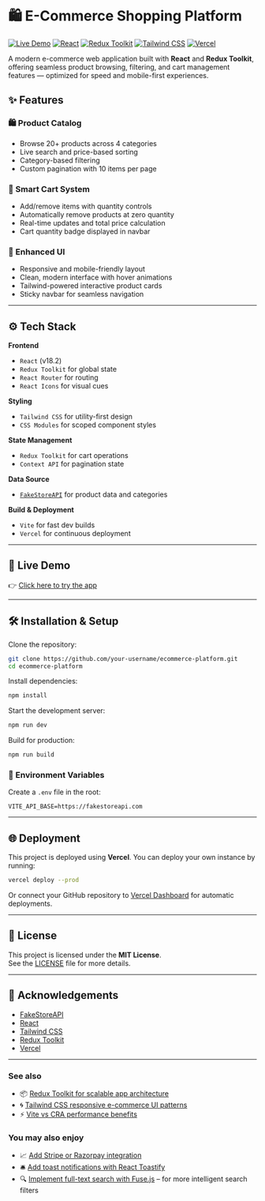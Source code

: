 # 🛍️ E-Commerce Shopping Platform

[![Live Demo](https://img.shields.io/badge/Live_Demo-Available-brightgreen?style=for-the-badge)](https://shopping-lac-beta-68.vercel.app/)
[![React](https://img.shields.io/badge/React-18.2-blue?style=for-the-badge&logo=react)](https://react.dev/)
[![Redux Toolkit](https://img.shields.io/badge/Redux_Toolkit-1.9-purple?style=for-the-badge&logo=redux)](https://redux-toolkit.js.org/)
[![Tailwind CSS](https://img.shields.io/badge/Tailwind_CSS-3.x-teal?style=for-the-badge&logo=tailwindcss)](https://tailwindcss.com/)
[![Vercel](https://img.shields.io/badge/Deployed%20on-Vercel-black?style=for-the-badge&logo=vercel)](https://vercel.com/)

A modern e-commerce web application built with **React** and **Redux Toolkit**, offering seamless product browsing, filtering, and cart management features — optimized for speed and mobile-first experiences.

## ✨ Features

### 🛍️ Product Catalog
- Browse 20+ products across 4 categories
- Live search and price-based sorting
- Category-based filtering
- Custom pagination with 10 items per page

### 🧠 Smart Cart System
- Add/remove items with quantity controls
- Automatically remove products at zero quantity
- Real-time updates and total price calculation
- Cart quantity badge displayed in navbar

### 💅 Enhanced UI
- Responsive and mobile-friendly layout
- Clean, modern interface with hover animations
- Tailwind-powered interactive product cards
- Sticky navbar for seamless navigation

---

## ⚙️ Tech Stack

**Frontend**
- `React` (v18.2)
- `Redux Toolkit` for global state
- `React Router` for routing
- `React Icons` for visual cues

**Styling**
- `Tailwind CSS` for utility-first design
- `CSS Modules` for scoped component styles

**State Management**
- `Redux Toolkit` for cart operations
- `Context API` for pagination state

**Data Source**
- [`FakeStoreAPI`](https://fakestoreapi.com/) for product data and categories

**Build & Deployment**
- `Vite` for fast dev builds
- `Vercel` for continuous deployment

---

## 🚀 Live Demo

👉 [Click here to try the app](https://shopping-lac-beta-68.vercel.app/)

---

## 🛠️ Installation & Setup

Clone the repository:
```bash
git clone https://github.com/your-username/ecommerce-platform.git
cd ecommerce-platform
```

Install dependencies:
```bash
npm install
```

Start the development server:
```bash
npm run dev
```

Build for production:
```bash
npm run build
```

### 🔧 Environment Variables

Create a `.env` file in the root:
```
VITE_API_BASE=https://fakestoreapi.com
```

---

## 🌐 Deployment

This project is deployed using **Vercel**. You can deploy your own instance by running:

```bash
vercel deploy --prod
```

Or connect your GitHub repository to [Vercel Dashboard](https://vercel.com/dashboard) for automatic deployments.

---

## 📄 License

This project is licensed under the **MIT License**.  
See the [LICENSE](./LICENSE) file for more details.

---

## 🙌 Acknowledgements

- [FakeStoreAPI](https://fakestoreapi.com/)
- [React](https://reactjs.org/)
- [Tailwind CSS](https://tailwindcss.com/)
- [Redux Toolkit](https://redux-toolkit.js.org/)
- [Vercel](https://vercel.com/)

---

### See also
- 📦 [Redux Toolkit for scalable app architecture](https://www.google.com/search?q=redux+toolkit+for+large+react+apps)
- 🌀 [Tailwind CSS responsive e-commerce UI patterns](https://www.google.com/search?q=tailwind+css+ecommerce+ui+examples)
- ⚡ [Vite vs CRA performance benefits](https://www.google.com/search?q=vite+vs+create+react+app+performance+comparison)

### You may also enjoy
- 📈 [Add Stripe or Razorpay integration](https://www.google.com/search?q=react+ecommerce+with+stripe+integration)
- 🛎️ [Add toast notifications with React Toastify](https://www.google.com/search?q=react+toastify+cart+notifications)
- 🔍 [Implement full-text search with Fuse.js](https://www.google.com/search?q=react+fuzzy+search+fuse+js) – for more intelligent search filters
